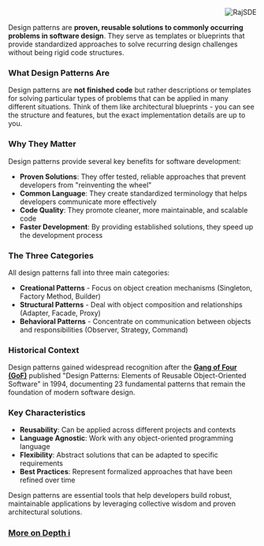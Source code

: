 <p align="right"><img src="https://komarev.com/ghpvc/?username=RajSDE&label=Visitors&color=0e75b6&style=flat" alt="RajSDE" />

Design patterns are **proven, reusable solutions to commonly occurring problems in software design**. They serve as templates or blueprints that provide standardized approaches to solve recurring design challenges without being rigid code structures.

### What Design Patterns Are

Design patterns are **not finished code** but rather descriptions or templates for solving particular types of problems that can be applied in many different situations. Think of them like architectural blueprints - you can see the structure and features, but the exact implementation details are up to you.

### Why They Matter

Design patterns provide several key benefits for software development:
- **Proven Solutions**: They offer tested, reliable approaches that prevent developers from "reinventing the wheel"
- **Common Language**: They create standardized terminology that helps developers communicate more effectively
- **Code Quality**: They promote cleaner, more maintainable, and scalable code
- **Faster Development**: By providing established solutions, they speed up the development process

### The Three Categories

All design patterns fall into three main categories:

- **Creational Patterns** - Focus on object creation mechanisms (Singleton, Factory Method, Builder)
- **Structural Patterns** - Deal with object composition and relationships (Adapter, Facade, Proxy)
- **Behavioral Patterns** - Concentrate on communication between objects and responsibilities (Observer, Strategy, Command)

### Historical Context

Design patterns gained widespread recognition after the [**Gang of Four (GoF)**](Design_Pattern_GOF_Pattern.md) published "Design Patterns: Elements of Reusable Object-Oriented Software" in 1994, documenting 23 fundamental patterns that remain the foundation of modern software design.

### Key Characteristics

- **Reusability**: Can be applied across different projects and contexts
- **Language Agnostic**: Work with any object-oriented programming language
- **Flexibility**: Abstract solutions that can be adapted to specific requirements
- **Best Practices**: Represent formalized approaches that have been refined over time

Design patterns are essential tools that help developers build robust, maintainable applications by leveraging collective wisdom and proven architectural solutions.

### [More on Depth ℹ️](Design_Pattern_2.md)
